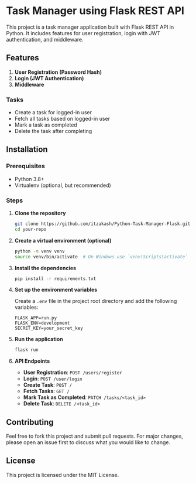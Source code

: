 # Task Manager using Flask REST API

This project is a task manager application built with Flask REST API in Python. It includes features for user registration, login with JWT authentication, and middleware.

## Features

1. **User Registration (Password Hash)**
2. **Login (JWT Authentication)**
3. **Middleware**

### Tasks
- Create a task for logged-in user
- Fetch all tasks based on logged-in user
- Mark a task as completed
- Delete the task after completing

## Installation

### Prerequisites

- Python 3.8+
- Virtualenv (optional, but recommended)

### Steps

1. **Clone the repository**

    ```sh
    git clone https://github.com/itzakash/Python-Task-Manager-Flask.git
    cd your-repo
    ```

2. **Create a virtual environment (optional)**

    ```sh
    python -m venv venv
    source venv/bin/activate  # On Windows use `venv\Scripts\activate`
    ```

3. **Install the dependencies**

    ```sh
    pip install -r requirements.txt
    ```

4. **Set up the environment variables**

    Create a `.env` file in the project root directory and add the following variables:

    ```env
    FLASK_APP=run.py
    FLASK_ENV=development
    SECRET_KEY=your_secret_key
    ```

5. **Run the application**

    ```sh
    flask run
    ```

6. **API Endpoints**

    - **User Registration**: `POST /users/register`
    - **Login**: `POST /user/login`
    - **Create Task**: `POST /`
    - **Fetch Tasks**: `GET /`
    - **Mark Task as Completed**: `PATCH /tasks/<task_id>`
    - **Delete Task**: `DELETE /<task_id>`

## Contributing

Feel free to fork this project and submit pull requests. For major changes, please open an issue first to discuss what you would like to change.

## License

This project is licensed under the MIT License.
